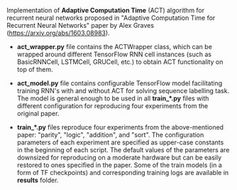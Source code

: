 Implementation of **Adaptive Computation Time** (ACT) algorithm for recurrent neural networks proposed in "Adaptive Computation Time for Recurrent Neural Networks" paper by Alex Graves (https://arxiv.org/abs/1603.08983).

* **act_wrapper.py** file contains the ACTWrapper class, which can be wrapped around different TensorFlow RNN cell instances (such as BasicRNNCell, LSTMCell, GRUCell, etc.) to obtain ACT functionality on top of them.

* **act_model.py** file contains configurable TensorFlow model facilitating training RNN's with and without ACT for solving sequence labelling task. The model is general enough to be used in all **train_\*.py** files with different configuration for reproducing four experiments from the original paper.

* **train_\*.py** files reproduce four experiments from the above-mentioned paper: "parity", "logic", "addition", and "sort". The configuration parameters of each experiment are specified as upper-case constants in the beginning of each script. The default values of the parameters are downsized for reproducing on a moderate hardware but can be easily restored to ones specified in the paper. Some of the train models (in a form of TF checkpoints) and corresponding training logs are available in **results** folder.
